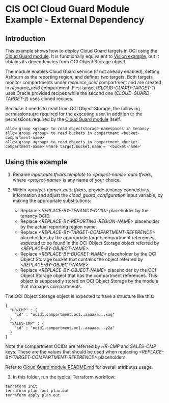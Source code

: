 # CIS OCI Cloud Guard Module Example - External Dependency

## Introduction

This example shows how to deploy Cloud Guard targets in OCI using the [Cloud Guard module](https://github.com/oracle-quickstart/terraform-oci-cis-landing-zone-security/tree/main/cloud-guard/). It is functionally equivalent to [Vision example](https://github.com/oracle-quickstart/terraform-oci-cis-landing-zone-security/tree/main/cloud-guard/examples/vision), but it obtains its dependencies from OCI Object Storage object. 

The module enables Cloud Guard service (if not already enabled), setting Ashburn as the reporting region, and defines two targets. Both targets monitor compartments under *resource_ocid* compartment and are created in *resource_ocid* compartment. First target (*CLOUD-GUARD-TARGET-1*) uses Oracle provided recipes while the second one (*CLOUD-GUARD-TARGET-2*) uses cloned recipes.

Because it needs to read from OCI Object Storage, the following permissions are required for the executing user, in addition to the permissions required by the [Cloud Guard module](../..) itself.

```
allow group <group> to read objectstorage-namespaces in tenancy
allow group <group> to read buckets in compartment <bucket-compartment-name>
allow group <group> to read objects in compartment <bucket-compartment-name> where target.bucket.name = '<bucket-name>'
```

## Using this example
1. Rename *input.auto.tfvars.template* to *\<project-name\>.auto.tfvars*, where *\<project-name\>* is any name of your choice.

2. Within *\<project-name\>.auto.tfvars*, provide tenancy connectivity information and adjust the *cloud_guard_configuration* input variable, by making the appropriate substitutions:
   - Replace *\<REPLACE-BY-TENANCY-OCID\>* placeholder by the tenancy OCID. 
   - Replace *\<REPLACE-BY-REPORTING-REGION-NAME\>* placeholder by the actual reporting region name.
   - Replace *\<REPLACE-BY-TARGET-COMPARTMENT-REFERENCE\>* placeholders by the appropriate target compartment references, expected to be found in the OCI Object Storage object referred by *\<REPLACE-BY-OBJECT-NAME\>*. 
   - Replace *\<REPLACE-BY-BUCKET-NAME\>* placeholder by the OCI Object Storage bucket that contains the object referred by *\<REPLACE-BY-OBJECT-NAME\>*.
   - Replace *\<REPLACE-BY-OBJECT-NAME\>* placeholder by the OCI Object Storage object that has the compartment references. This object is supposedly stored on OCI Object Storage by the module that manages compartments.

The OCI Object Storage object is expected to have a structure like this:
```
{
  "HR-CMP" : {
    "id" : "ocid1.compartment.oc1..aaaaaa...xuq"
  }
  "SALES-CMP" : {
    "id" : "ocid1.compartment.oc1..aaaaaa...y2a"
  }
}
```

Note the compartment OCIDs are referred by *HR-CMP* and *SALES-CMP* keys. These are the values that should be used when replacing *\<REPLACE-BY-TARGET-COMPARTMENT-REFERENCE\>* placeholders.

Refer to [Cloud Guard module README.md](../../README.md) for overall attributes usage.

3. In this folder, run the typical Terraform workflow:
```
terraform init
terraform plan -out plan.out
terraform apply plan.out
```